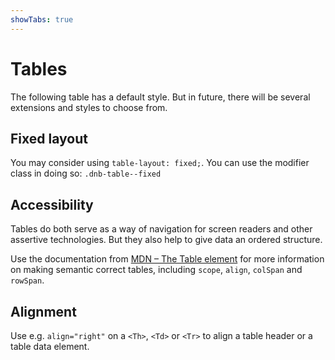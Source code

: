 ```yaml
---
showTabs: true
---
```


# Tables

The following table has a default style. But in future, there will be several extensions and styles to choose from.

## Fixed layout

You may consider using `table-layout: fixed;`. You can use the modifier class in doing so: `.dnb-table--fixed`

## Accessibility

Tables do both serve as a way of navigation for screen readers and other assertive technologies. But they also help to give data an ordered structure.

Use the documentation from [MDN – The Table element](https://developer.mozilla.org/en-US/docs/Web/HTML/Element/table) for more information on making semantic correct tables, including `scope`, `align`, `colSpan` and `rowSpan`.

## Alignment

Use e.g. `align="right"` on a `<Th>`, `<Td>` or `<Tr>` to align a table header or a table data element.
